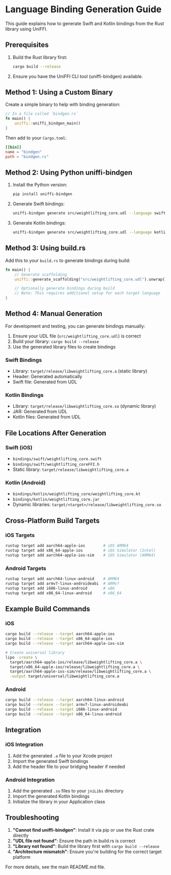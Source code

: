 # Language Binding Generation Guide

This guide explains how to generate Swift and Kotlin bindings from the Rust library using UniFFI.

## Prerequisites

1. Build the Rust library first:
   ```bash
   cargo build --release
   ```

2. Ensure you have the UniFFI CLI tool (uniffi-bindgen) available.

## Method 1: Using a Custom Binary

Create a simple binary to help with binding generation:

```rust
// In a file called `bindgen.rs`
fn main() {
    uniffi::uniffi_bindgen_main()
}
```

Then add to your `Cargo.toml`:
```toml
[[bin]]
name = "bindgen"
path = "bindgen.rs"
```

## Method 2: Using Python uniffi-bindgen

1. Install the Python version:
   ```bash
   pip install uniffi-bindgen
   ```

2. Generate Swift bindings:
   ```bash
   uniffi-bindgen generate src/weightlifting_core.udl --language swift --out-dir bindings/swift
   ```

3. Generate Kotlin bindings:
   ```bash
   uniffi-bindgen generate src/weightlifting_core.udl --language kotlin --out-dir bindings/kotlin
   ```

## Method 3: Using build.rs

Add this to your `build.rs` to generate bindings during build:

```rust
fn main() {
    // Generate scaffolding
    uniffi::generate_scaffolding("src/weightlifting_core.udl").unwrap();

    // Optionally generate bindings during build
    // Note: This requires additional setup for each target language
}
```

## Method 4: Manual Generation

For development and testing, you can generate bindings manually:

1. Ensure your UDL file (`src/weightlifting_core.udl`) is correct
2. Build your library: `cargo build --release`
3. Use the generated library files to create bindings

### Swift Bindings
- Library: `target/release/libweightlifting_core.a` (static library)
- Header: Generated automatically
- Swift file: Generated from UDL

### Kotlin Bindings
- Library: `target/release/libweightlifting_core.so` (dynamic library)
- JAR: Generated from UDL
- Kotlin files: Generated from UDL

## File Locations After Generation

### Swift (iOS)
- `bindings/swift/weightlifting_core.swift`
- `bindings/swift/weightlifting_coreFFI.h`
- Static library: `target/release/libweightlifting_core.a`

### Kotlin (Android)
- `bindings/kotlin/weightlifting_core/weightlifting_core.kt`
- `bindings/kotlin/weightlifting_core.jar`
- Dynamic libraries: `target/<target>/release/libweightlifting_core.so`

## Cross-Platform Build Targets

### iOS Targets
```bash
rustup target add aarch64-apple-ios        # iOS ARM64
rustup target add x86_64-apple-ios         # iOS Simulator (Intel)
rustup target add aarch64-apple-ios-sim    # iOS Simulator (ARM64)
```

### Android Targets
```bash
rustup target add aarch64-linux-android    # ARM64
rustup target add armv7-linux-androideabi  # ARMv7
rustup target add i686-linux-android       # x86
rustup target add x86_64-linux-android     # x86_64
```

## Example Build Commands

### iOS
```bash
cargo build --release --target aarch64-apple-ios
cargo build --release --target x86_64-apple-ios
cargo build --release --target aarch64-apple-ios-sim

# Create universal library
lipo -create \
  target/aarch64-apple-ios/release/libweightlifting_core.a \
  target/x86_64-apple-ios/release/libweightlifting_core.a \
  target/aarch64-apple-ios-sim/release/libweightlifting_core.a \
  -output target/universal/libweightlifting_core.a
```

### Android
```bash
cargo build --release --target aarch64-linux-android
cargo build --release --target armv7-linux-androideabi
cargo build --release --target i686-linux-android
cargo build --release --target x86_64-linux-android
```

## Integration

### iOS Integration
1. Add the generated `.a` file to your Xcode project
2. Import the generated Swift bindings
3. Add the header file to your bridging header if needed

### Android Integration
1. Add the generated `.so` files to your `jniLibs` directory
2. Import the generated Kotlin bindings
3. Initialize the library in your Application class

## Troubleshooting

1. **"Cannot find uniffi-bindgen"**: Install it via pip or use the Rust crate directly
2. **"UDL file not found"**: Ensure the path in build.rs is correct
3. **"Library not found"**: Build the library first with `cargo build --release`
4. **"Architecture mismatch"**: Ensure you're building for the correct target platform

For more details, see the main README.md file.